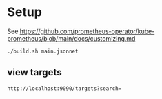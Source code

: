 # Setup
See https://github.com/prometheus-operator/kube-prometheus/blob/main/docs/customizing.md

```
./build.sh main.jsonnet
```

## view targets
```
http://localhost:9090/targets?search=
```
